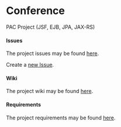 Conference
==========

PAC Project (JSF, EJB, JPA, JAX-RS)

#### Issues
The project issues may be found [here](https://github.com/pd-nmoser/Conference/issues).

Create a [new Issue](https://github.com/pd-nmoser/Conference/issues/new).

#### Wiki
The project wiki may be found [here](https://github.com/pd-nmoser/Conference/wiki).

#### Requirements

The project requirements may be found [here](https://github.com/pd-nmoser/Conference/blob/master/docs/Requirements.md).
